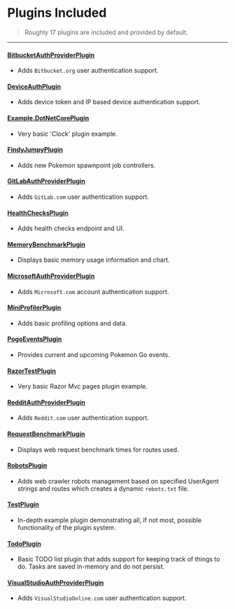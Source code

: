 # Plugins Included  

> Roughly 17 plugins are included and provided by default.   

<hr>

#### [BitbucketAuthProviderPlugin](../plugins/BitbucketAuthProviderPlugin.md)  
- Adds `Bitbucket.org` user authentication support.  

#### [DeviceAuthPlugin](../plugins/DeviceAuthPlugin.md)  
- Adds device token and IP based device authentication support.  

#### [Example.DotNetCorePlugin](../plugins/Example.DotNetCorePlugin.md)  
- Very basic 'Clock' plugin example.  

#### [FindyJumpyPlugin](../plugins/FindyJumpyPlugin.md)  
- Adds new Pokemon spawnpoint job controllers.  

#### [GitLabAuthProviderPlugin](../plugins/GitLabAuthProviderPlugin.md)  
- Adds `GitLab.com` user authentication support.  

#### [HealthChecksPlugin](../plugins/HealthChecksPlugin.md)  
- Adds health checks endpoint and UI.  

#### [MemoryBenchmarkPlugin](../plugins/MemoryBenchmarkPlugin.md)  
- Displays basic memory usage information and chart.  

#### [MicrosoftAuthProviderPlugin](../plugins/MicrosoftAuthProviderPlugin.md)  
- Adds `Microsoft.com` account authentication support.  

#### [MiniProfilerPlugin](../plugins/MiniProfilerPlugin.md)  
- Adds basic profiling options and data.  

#### [PogoEventsPlugin](../plugins/PogoEventsPlugin.md)  
- Provides current and upcoming Pokemon Go events.  

#### [RazorTestPlugin](../plugins/RazorTestPlugin.md)  
- Very basic Razor Mvc pages plugin example.  

#### [RedditAuthProviderPlugin](../plugins/RedditAuthProviderPlugin.md)  
- Adds `Reddit.com` user authentication support.  

#### [RequestBenchmarkPlugin](../plugins/RequestBenchmarkPlugin.md)  
- Displays web request benchmark times for routes used.  

#### [RobotsPlugin](../plugins/RobotsPlugin.md)  
- Adds web crawler robots management based on specified UserAgent strings and routes which creates a dynamic `robots.txt` file.  

#### [TestPlugin](../plugins/TestPlugin.md)  
- In-depth example plugin demonstrating all, if not most, possible functionality of the plugin system.  

#### [TodoPlugin](../plugins/TodoPlugin.md)  
- Basic TODO list plugin that adds support for keeping track of things to do. Tasks are saved in-memory and do not persist.  

#### [VisualStudioAuthProviderPlugin](../plugins/VisualStudioAuthProviderPlugin.md)  
- Adds `VisualStudioOnline.com` user authentication support.  
